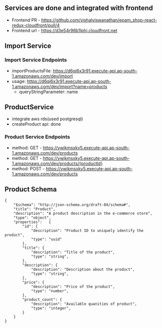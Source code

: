 ## Services are done and integrated with frontend

- Frontend PR - https://github.com/vishalviswanathan/epam_shop-react-redux-cloudfront/pull/4
- Frontend url - https://d3e54r96b1lphj.cloudfront.net

## Import Service

### Import Service Endpoints
- importProductsFile: https://d6qi6x3r91.execute-api.ap-south-1.amazonaws.com/dev/import
- usage: https://d6qi6x3r91.execute-api.ap-south-1.amazonaws.com/dev/import?name=products
  - queryStringParameter: name

## ProductService

- integrate aws rds(used postgresql)
- createProduct api: done

### Product Service Endpoints

- method: GET - https://ywjkmsxky5.execute-api.ap-south-1.amazonaws.com/dev/products
- method: GET - https://ywjkmsxky5.execute-api.ap-south-1.amazonaws.com/dev/products/{productId}
- method: POST - https://ywjkmsxky5.execute-api.ap-south-1.amazonaws.com/dev/products

## Product Schema

```
{
	"$schema": "http://json-schema.org/draft-04/schema#",
	"title": "Product",
	"description": "A product description in the e-commerce store",
	"type": "object",
	"properties":	{
		"id": {
			"description": "Product ID to uniquely identify the product",
			"type": "uuid"
		},
		"title": {
			"description": "Title of the product",
			"type": "string",
		},
    	"description": {
			"description": "Description about the product",
			"type": "string",
		},
    	"price": {
			"description": "Price of the product",
			"type": "number",
		},
    	"product_count": {
			"description": "Available quanities of product",
			"type": "integer",
		}
	}
}
```

